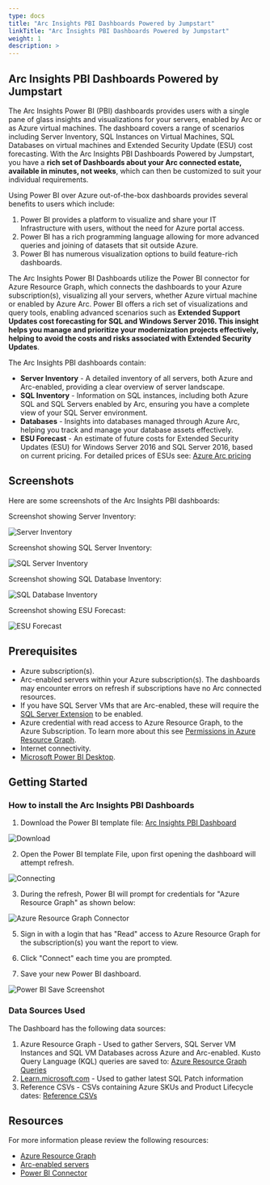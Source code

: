 ```yaml
---
type: docs
title: "Arc Insights PBI Dashboards Powered by Jumpstart"
linkTitle: "Arc Insights PBI Dashboards Powered by Jumpstart"
weight: 1
description: >
---
```


## Arc Insights PBI Dashboards Powered by Jumpstart

The Arc Insights Power BI (PBI) dashboards provides users with a single pane of glass insights and visualizations for your servers, enabled by Arc or as Azure virtual machines. The dashboard covers a range of scenarios including Server Inventory, SQL Instances on Virtual Machines, SQL Databases on virtual machines and Extended Security Update (ESU) cost forecasting. With the Arc Insights PBI Dashboards Powered by Jumpstart, you have a **rich set of Dashboards about your Arc connected estate, available in minutes, not weeks**, which can then be customized to suit your individual requirements.

Using Power BI over Azure out-of-the-box dashboards provides several benefits to users which include:

1. Power BI provides a platform to visualize and share your IT Infrastructure with users, without the need for Azure portal access.
2. Power BI has a rich programming language allowing for more advanced queries and joining of datasets that sit outside Azure.
3. Power BI has numerous visualization options to build feature-rich dashboards.

The Arc Insights Power BI Dashboards utilize the Power BI connector for Azure Resource Graph, which connects the dashboards to your Azure subscription(s), visualizing all your servers, whether Azure virtual machine or enabled by Azure Arc. Power BI offers a rich set of visualizations and query tools, enabling advanced scenarios such as **Extended Support Updates cost forecasting for SQL and Windows Server 2016. This insight helps you manage and prioritize your modernization projects effectively, helping to avoid the costs and risks associated with Extended Security Updates**.

The Arc Insights PBI dashboards contain:

* **Server Inventory** - A detailed inventory of all servers, both Azure and Arc-enabled, providing a clear overview of server landscape.
* **SQL Inventory** - Information on SQL instances, including both Azure SQL and SQL Servers enabled by Arc, ensuring you have a complete view of your SQL Server environment.
* **Databases** - Insights into databases managed through Azure Arc, helping you track and manage your database assets effectively.
* **ESU Forecast** - An estimate of future costs for Extended Security Updates (ESU) for Windows Server 2016 and SQL Server 2016, based on current pricing. For detailed prices of ESUs see: [Azure Arc pricing](https://azure.microsoft.com/pricing/details/azure-arc/core-control-plane/)

## Screenshots

Here are some screenshots of the Arc Insights PBI dashboards:

Screenshot showing Server Inventory:

![Server Inventory](./artifacts/media/server_inventory_screenshot.png)

Screenshot showing SQL Server Inventory:

![SQL Server Inventory](./artifacts/media/sqlserver_inventory_screenshot.png)

Screenshot showing SQL Database Inventory:

![SQL Database Inventory](./artifacts/media/sqldatabase_inventory_screenshot.png)

Screenshot showing ESU Forecast:

![ESU Forecast](./artifacts/media/esu_forecast_screenshot.png)

## Prerequisites

* Azure subscription(s).
* Arc-enabled servers within your Azure subscription(s). The dashboards may encounter errors on refresh if subscriptions have no Arc connected resources.
* If you have SQL Server VMs that are Arc-enabled, these will require the [SQL Server Extension](https://learn.microsoft.com/sql/sql-server/azure-arc/connect?view=sql-server-ver16&tabs=windows) to be enabled.
* Azure credential with read access to Azure Resource Graph, to the Azure Subscription. To learn more about this see [Permissions in Azure Resource Graph](https://learn.microsoft.com/azure/governance/resource-graph/overview#permissions-in-azure-resource-graph).
* Internet connectivity.
* [Microsoft Power BI Desktop](https://www.microsoft.com/power-platform/products/power-bi/downloads?msockid=0c5db1779a21637012a6a5f29bea62ee).

## Getting Started

### How to install the Arc Insights PBI Dashboards

1. Download the Power BI template file: [Arc Insights PBI Dashboard](https://github.com/Azure/arc_jumpstart_drops/tree/main/ui_dashboard_workbook/arc_pbi_dashboard/arc_insights_dashboard_jumpstart.pbit)

![Download](./artifacts/media/pbi_download_screenshot.png)

2. Open the Power BI template File, upon first opening the dashboard will attempt refresh.

![Connecting](./artifacts/media/pbi_connecting_screenshot.png)

3. During the refresh, Power BI will prompt for credentials for "Azure Resource Graph" as shown below:

![Azure Resource Graph Connector](./artifacts/media/arg_connector_screenshot.png)

5. Sign in with a login that has "Read" access to Azure Resource Graph for the subscription(s) you want the report to view.

6. Click "Connect" each time you are prompted.

7. Save your new Power BI dashboard.

![Power BI Save Screenshot](./artifacts/media/pbi_save_screenshot.png)

### Data Sources Used

The Dashboard has the following data sources:
1. Azure Resource Graph - Used to gather Servers, SQL Server VM Instances and SQL VM Databases across Azure and Arc-enabled. Kusto Query Language (KQL) queries are saved to: [Azure Resource Graph Queries](https://github.com/Azure/arc_jumpstart_drops/tree/main/ui_dashboard_workbook/arc_pbi_dashboard/artifacts/arg_queries)
2. [Learn.microsoft.com](https://learn.microsoft.com/) - Used to gather latest SQL Patch information
3. Reference CSVs - CSVs containing Azure SKUs and Product Lifecycle dates: [Reference CSVs](https://github.com/Azure/arc_jumpstart_drops/tree/main/ui_dashboard_workbook/arc_pbi_dashboard/artifacts/reference)

## Resources

For more information please review the following resources:

* [Azure Resource Graph](https://learn.microsoft.com/azure/governance/resource-graph/overview#permissions-in-azure-resource-graph)
* [Arc-enabled servers](https://learn.microsoft.com/azure/azure-arc/servers/overview)
* [Power BI Connector](https://learn.microsoft.com/azure/governance/resource-graph/power-bi-connector-quickstart?tabs=power-bi-desktop#connect-azure-resource-graph-with-power-bi-connector)
